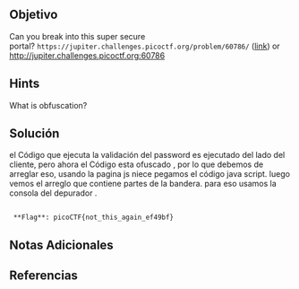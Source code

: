 ## Objetivo
Can you break into this super secure portal? `https://jupiter.challenges.picoctf.org/problem/60786/` ([link](https://jupiter.challenges.picoctf.org/problem/60786/)) or http://jupiter.challenges.picoctf.org:60786
## Hints
What is obfuscation?
## Solución

el Código que ejecuta la validación del password es ejecutado del lado del cliente, pero ahora el Código esta ofuscado , por lo que debemos de arreglar eso, usando la pagina js niece pegamos el código java script. luego vemos el arreglo que contiene partes de la bandera. para eso usamos la consola del depurador .
```

 **Flag**: picoCTF{not_this_again_ef49bf}
```


## Notas Adicionales



## Referencias